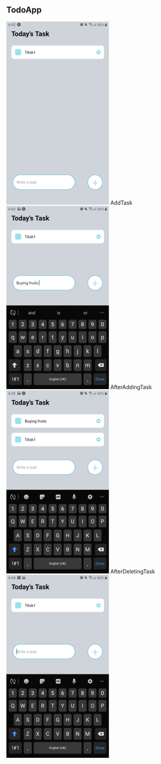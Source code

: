 ## TodoApp
<img src="ScreenShots/TodoHomePage.jpg" width="270">
AddTask
<img src="ScreenShots/AddTask.jpg" width="270">
AfterAddingTask
<img src="ScreenShots/AfterAddingTask.jpg" width="270">
AfterDeletingTask
<img src="ScreenShots/delete.jpg" width="270">



